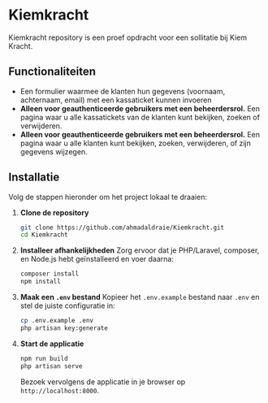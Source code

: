 # Kiemkracht

Kiemkracht repository is een proef opdracht voor een sollitatie bij Kiem Kracht.

## Functionaliteiten

- Een formulier waarmee de klanten hun gegevens (voornaam, achternaam, email) met een kassaticket kunnen invoeren
- **Alleen voor geauthenticeerde gebruikers met een beheerdersrol.** Een pagina waar u alle kassatickets van de klanten kunt bekijken, zoeken of verwijderen.
- **Alleen voor geauthenticeerde gebruikers met een beheerdersrol.** Een pagina waar u alle klanten kunt bekijken, zoeken, verwijderen, of zijn gegevens wijzegen.

## Installatie

Volg de stappen hieronder om het project lokaal te draaien:

1. **Clone de repository**
   ```bash
   git clone https://github.com/ahmadaldraie/Kiemkracht.git
   cd Kiemkracht
   ```

2. **Installeer afhankelijkheden**
   Zorg ervoor dat je PHP/Laravel, composer, en Node.js hebt geïnstalleerd en voer daarna:
   ```bash
   composer install
   npm install
   ```

3. **Maak een `.env` bestand**
   Kopieer het `.env.example` bestand naar `.env` en stel de juiste configuratie in:
   ```bash
   cp .env.example .env
   php artisan key:generate
   ```


5. **Start de applicatie**
   ```bash
   npm run build
   php artisan serve
   ```
   Bezoek vervolgens de applicatie in je browser op `http://localhost:8000`.